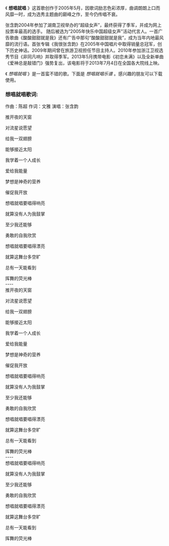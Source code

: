 

《 **想唱就唱** 》这首歌创作于2005年5月，因歌词励志色彩浓厚，曲调朗朗上口而风靡一时，成为选秀主题曲的巅峰之作，至今仍传唱不衰。

张含韵2004年参加了湖南卫视举办的“超级女声”，最终获得了季军，并成为网上投票率最高的选手。
随后被选为“2005年快乐中国超级女声”活动代言人。一首广告歌曲《酸酸甜甜就是我》还有广告中那句“酸酸甜甜就是我”，成为当年内地最风靡的流行语。首张专辑《我很张含韵》在2005年中国唱片中取得销量总冠军，创下历史神话。2009年期间曾在旅游卫视担任节目主持人。2010年参加浙江卫视选秀节目《非同凡响》并取得季军。2013年5月携带电影《初恋未满》以及全新单曲《爱神总是敲错门》强势复出，该电影将于2013年7月4日在全国各大院线上映。

《 _想唱就唱_ 》是一首蛮不错的歌。下面是 _想唱就唱乐谱_ 。感兴趣的朋友可以下载使用。

### 想唱就唱歌词:

作曲：陈超 作词：文雅 演唱：张含韵

推开夜的天窗

对流星说愿望

给我一双翅膀

能够接近太阳

我学着一个人成长

爱给我能量

梦想是神奇的营养

催促我开放

想唱就唱要唱得响亮

就算没有人为我鼓掌

至少我还能够

勇敢的自我欣赏

想唱就唱要唱得漂亮

就算这舞台多空旷

总有一天能看到

挥舞的荧光棒  
\----  
推开夜的天窗

对流星说愿望

给我一双翅膀

能够接近太阳

我学着一个人成长

爱给我能量

梦想是神奇的营养

催促我开放

想唱就唱要唱得响亮

就算没有人为我鼓掌

至少我还能够

勇敢的自我欣赏

想唱就唱要唱得漂亮

就算这舞台多空旷

总有一天能看到

挥舞的荧光棒  
\----  
想唱就唱要唱得响亮

就算没有人为我鼓掌

至少我还能够

勇敢的自我欣赏

想唱就唱要唱得漂亮

就算这舞台多空旷

总有一天能看到

挥舞的荧光棒

